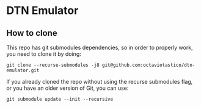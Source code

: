 # DTN Emulator

## How to clone

This repo has git submodules dependencies, so in order to properly work, you need to clone it by doing:

```
git clone --recurse-submodules -j8 git@github.com:octaviotastico/dtn-emulator.git
```

If you already cloned the repo without using the recurse submodules flag, or you have an older version of Git, you can use:

```
git submodule update --init --recursive
```
